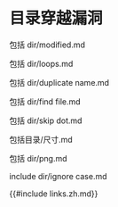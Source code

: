# 目录穿越漏洞

包括 dir/modified.md

包括 dir/loops.md

包括 dir/duplicate name.md

包括 dir/find file.md

包括 dir/skip dot.md

包括目录/尺寸.md

包括 dir/png.md

include dir/ignore case.md

{{#include links.zh.md}}
